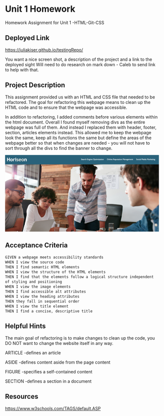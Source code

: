 # Unit 1 Homework
Homework Assignment for Unit 1 -HTML-Git-CSS

## Deployed Link
https://juliakiser.github.io/testingRepo/

You want a nice screen shot, a description of the project and a link to the deployed sight
Will need to do research on mark down - Caleb to send link to help with that. 

## Project Description

This assignment provided us with an HTML and CSS file that needed to be refactored. The goal for refactoring this webpage means to clean up the HTML code and to ensure that the webpage was accessible. 

In addition to refactoring, I added comments before various elements within the html document. Overall I found myself removing divs as the entire webpage was full of them. And instead I replaced them with header, footer, section, articles elements instead. This allowed me to keep the webpage look the same, keep all its functions the same but define the areas of the webpage better so that when changes are needed - you will not have to sort through all the divs to find the banner to change.


![](assets/images/ScreenShot.png)

## Acceptance Criteria

```
GIVEN a webpage meets accessibility standards
WHEN I view the source code
THEN I find semantic HTML elements
WHEN I view the structure of the HTML elements
THEN I find that the elements follow a logical structure independent of styling and positioning
WHEN I view the image elements
THEN I find accessible alt attributes
WHEN I view the heading attributes
THEN they fall in sequential order
WHEN I view the title element
THEN I find a concise, descriptive title

```
## Helpful Hints

The main goal of refactoring is to make changes to clean up the code, you DO NOT want to change the website itself in any way.

ARTICLE -defines an article

ASIDE -defines content aside from the page content

FIGURE -specifies a self-contained content

SECTION -defines a section in a document

## Resources
https://www.w3schools.com/TAGS/default.ASP


